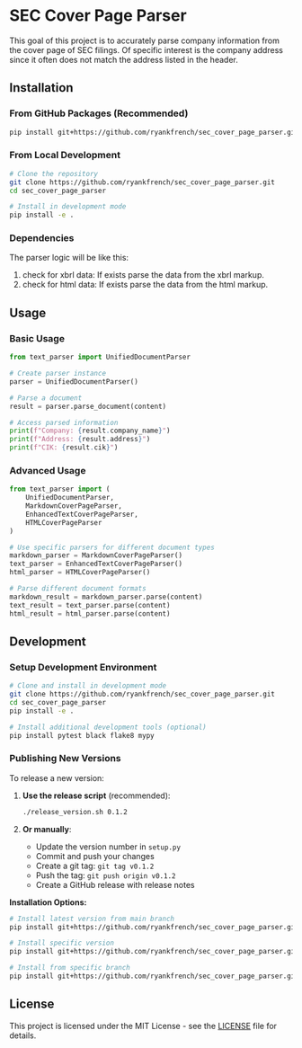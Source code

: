 # SEC Cover Page Parser

This goal of this project is to accurately parse company information from the cover page of SEC filings. Of specific interest is the company address since it often does not match the address listed in the header.

## Installation

### From GitHub Packages (Recommended)
```bash
pip install git+https://github.com/ryankfrench/sec_cover_page_parser.git
```

### From Local Development
```bash
# Clone the repository
git clone https://github.com/ryankfrench/sec_cover_page_parser.git
cd sec_cover_page_parser

# Install in development mode
pip install -e .
```

### Dependencies
The parser logic will be like this:

1. check for xbrl data: If exists parse the data from the xbrl markup.
2. check for html data: If exists parse the data from the html markup.

## Usage

### Basic Usage
```python
from text_parser import UnifiedDocumentParser

# Create parser instance
parser = UnifiedDocumentParser()

# Parse a document
result = parser.parse_document(content)

# Access parsed information
print(f"Company: {result.company_name}")
print(f"Address: {result.address}")
print(f"CIK: {result.cik}")
```

### Advanced Usage
```python
from text_parser import (
    UnifiedDocumentParser,
    MarkdownCoverPageParser,
    EnhancedTextCoverPageParser,
    HTMLCoverPageParser
)

# Use specific parsers for different document types
markdown_parser = MarkdownCoverPageParser()
text_parser = EnhancedTextCoverPageParser()
html_parser = HTMLCoverPageParser()

# Parse different document formats
markdown_result = markdown_parser.parse(content)
text_result = text_parser.parse(content)
html_result = html_parser.parse(content)
```

## Development

### Setup Development Environment
```bash
# Clone and install in development mode
git clone https://github.com/ryankfrench/sec_cover_page_parser.git
cd sec_cover_page_parser
pip install -e .

# Install additional development tools (optional)
pip install pytest black flake8 mypy
```

### Publishing New Versions

To release a new version:

1. **Use the release script** (recommended):
   ```bash
   ./release_version.sh 0.1.2
   ```

2. **Or manually**:
   - Update the version number in `setup.py`
   - Commit and push your changes
   - Create a git tag: `git tag v0.1.2`
   - Push the tag: `git push origin v0.1.2`
   - Create a GitHub release with release notes

**Installation Options:**
```bash
# Install latest version from main branch
pip install git+https://github.com/ryankfrench/sec_cover_page_parser.git

# Install specific version
pip install git+https://github.com/ryankfrench/sec_cover_page_parser.git@v0.1.1

# Install from specific branch
pip install git+https://github.com/ryankfrench/sec_cover_page_parser.git@develop
```

## License

This project is licensed under the MIT License - see the [LICENSE](LICENSE) file for details.
